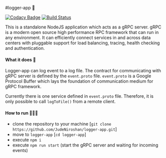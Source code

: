 #logger-app 📠

[![Codacy Badge](https://api.codacy.com/project/badge/Grade/836e6501e7954e58b4b4672ea4d0192f)](https://app.codacy.com/manual/JudeNiroshan/logger-app?utm_source=github.com&utm_medium=referral&utm_content=JudeNiroshan/logger-app&utm_campaign=Badge_Grade_Dashboard)
[![Build Status](https://travis-ci.org/JudeNiroshan/logger-app.svg?branch=master)](https://travis-ci.org/JudeNiroshan/logger-app)

This is a standalone NodeJS application which acts as a gRPC server. gRPC is a modern open source high performance RPC framework that can run in any environment. It can efficiently connect services in and across data centers with pluggable support for load balancing, tracing, health checking and authentication.

#### What it does 🤔

Logger-app can log event to a log file. The contract for communicating with gRPC server is defined by the `event.proto` file. `event.proto` is a Google Protocol Buffer which lays the foundation of communication medium for gRPC framework.

Currently there is one service defined in `event.proto` file. Therefore, it is only possible to call `logToFile()` from a remote client.

#### How to run 🏃🏽‍♂️

 - clone the repository to your machine [`git clone https://github.com/JudeNiroshan/logger-app.git`]
 - move to `logger-app` [`cd logger-app`]
 - execute `npm i`
 - execute `npm run start` (start the gRPC server and waiting for incoming events)
